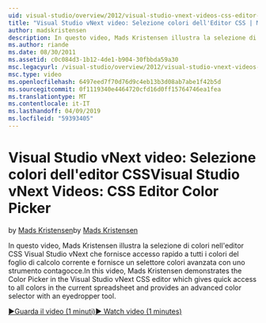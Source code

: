 ```yaml
---
uid: visual-studio/overview/2012/visual-studio-vnext-videos-css-editor-color-picker
title: "Visual Studio vNext video: Selezione colori dell'Editor CSS | Microsoft Docs"
author: madskristensen
description: In questo video, Mads Kristensen illustra la selezione di colori nell'editor CSS vNext Visual Studio che mostra i colori del foglio di calcolo corrente e fornisce...
ms.author: riande
ms.date: 08/30/2011
ms.assetid: c0c084d3-1b12-4de1-b904-30fbbda59a30
msc.legacyurl: /visual-studio/overview/2012/visual-studio-vnext-videos-css-editor-color-picker
msc.type: video
ms.openlocfilehash: 6497eed7f70d76d9c4eb13b3d08ab7abe1f42b5d
ms.sourcegitcommit: 0f1119340e4464720cfd16d0ff15764746ea1fea
ms.translationtype: MT
ms.contentlocale: it-IT
ms.lasthandoff: 04/09/2019
ms.locfileid: "59393405"
---
```

# <a name="visual-studio-vnext-videos-css-editor-color-picker"></a><span data-ttu-id="7b3b0-103">Visual Studio vNext video: Selezione colori dell'editor CSS</span><span class="sxs-lookup"><span data-stu-id="7b3b0-103">Visual Studio vNext Videos: CSS Editor Color Picker</span></span>

<span data-ttu-id="7b3b0-104">by [Mads Kristensen](https://github.com/madskristensen)</span><span class="sxs-lookup"><span data-stu-id="7b3b0-104">by [Mads Kristensen](https://github.com/madskristensen)</span></span>

<span data-ttu-id="7b3b0-105">In questo video, Mads Kristensen illustra la selezione di colori nell'editor CSS Visual Studio vNext che fornisce accesso rapido a tutti i colori del foglio di calcolo corrente e fornisce un selettore colori avanzata con uno strumento contagocce.</span><span class="sxs-lookup"><span data-stu-id="7b3b0-105">In this video, Mads Kristensen demonstrates the Color Picker in the Visual Studio vNext CSS editor which gives quick access to all colors in the current spreadsheet and provides an advanced color selector with an eyedropper tool.</span></span>

[<span data-ttu-id="7b3b0-106">&#9654;Guarda il video (1 minuti)</span><span class="sxs-lookup"><span data-stu-id="7b3b0-106">&#9654; Watch video (1 minutes)</span></span>](https://channel9.msdn.com/Blogs/ASP-NET-Site-Videos/visual-studio-vnext-videos-css-editor-color-picker)
